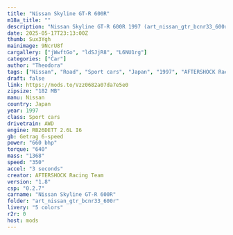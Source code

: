 ```yaml
---
title: "Nissan Skyline GT-R 600R"
m18a_title: ""
description: "Nissan Skyline GT-R 600R 1997 (art_nissan_gtr_bcnr33_600r) by AFTERSHOCK Racing Team"
date: 2025-05-17T23:13:00Z
thumb: Sux3Ygh
mainimage: 9NcrU8f
cargallery: ["jWwftGo", "ldSJjR8", "L6NU1rg"]
categories: ["Car"]
author: "Theodora"
tags: ["Nissan", "Road", "Sport cars", "Japan", "1997", "AFTERSHOCK Racing Team"]
draft: false
link: https://mods.to/Vzz0682a07da7e5e0
zipsize: "182 MB"
manu: Nissan
country: Japan
year: 1997
class: Sport cars
drivetrain: AWD
engine: RB26DETT 2.6L I6
gb: Getrag 6-speed
power: "660 bhp"
torque: "640"
mass: "1368"
speed: "350"
accel: "3 seconds"
creator: AFTERSHOCK Racing Team
version: "1.8"
csp: "0.2.7"
carname: "Nissan Skyline GT-R 600R"
folder: "art_nissan_gtr_bcnr33_600r"
livery: "5 colors"
r2r: 0
host: mods
---
```

